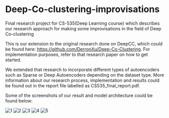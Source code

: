 # Deep-Co-clustering-improvisations
Final research project for CS-535(Deep Learning course) which describes our research approach for making some improvisations in the field of Deep Co-clustering

This is our extension to the original research done on DeepCC, which could be found here: https://github.com/DerronXu/Deep-Co-Clustering.
For implementation purposes, refer to that research paper on how to get started.

We extended that research to incorporate different types of autoencoders such as Sparse or Deep Autoencoders depending on the dataset type. More information about our research process, implementation and results could be found out in the report file labelled as CS535_final_report.pdf. 

Some of the screenshots of our result and model architecture could be found below:

![1](https://user-images.githubusercontent.com/56104768/126051659-5604bafe-4d60-4c6d-9061-782e5f17b161.JPG)
![2](https://user-images.githubusercontent.com/56104768/126051661-38aa23a1-0bb1-42e8-8184-4b4acaa15775.JPG)
![3](https://user-images.githubusercontent.com/56104768/126051662-a07f90d5-b0e8-4c9a-b39a-e028102e3bf2.JPG)
![4](https://user-images.githubusercontent.com/56104768/126051663-bdca0563-edab-486b-8f44-dba2d701f437.JPG)
![5](https://user-images.githubusercontent.com/56104768/126051665-be045e8f-4d4f-428e-a8c4-8d1452e428ad.JPG)
